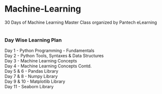 # Machine-Learning
30 Days of Machine Learning Master Class organized by Pantech eLearning
<br><br>
### Day Wise Learning Plan
Day 1 - Python Programming - Fundamentals<br>
Day 2 - Python Tools, Syntaxes & Data Structures<br>
Day 3 - Machine Learning Concepts<br>
Day 4 - Machine Learning Concepts Contd.<br>
Day 5 & 6 - Pandas Library<br>
Day 7 & 8 - Numpy Library<br>
Day 9 & 10 - Matplotlib Library<br>
Day 11 - Seaborn Library<br>
